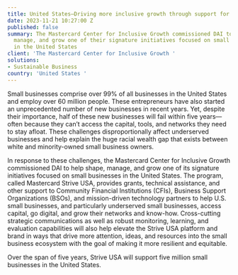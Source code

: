 ```yaml
---
title: United States—Driving more inclusive growth through support for small businesses
date: 2023-11-21 10:27:00 Z
published: false
summary: The Mastercard Center for Inclusive Growth commissioned DAI to help shape,
  manage, and grow one of their signature initiatives focused on small businesses
  in the United States
client: 'The Mastercard Center for Inclusive Growth '
solutions:
- Sustainable Business
country: 'United States '
---
```


Small businesses comprise over 99% of all businesses in the United States and employ over 60 million people. These entrepreneurs have also started an unprecedented number of new businesses in recent years. Yet, despite their importance, half of these new businesses will fail within five years—often because they can’t access the capital, tools, and networks they need to stay afloat. These challenges disproportionally affect underserved businesses and help explain the huge racial wealth gap that exists between white and minority-owned small business owners.

In response to these challenges, the Mastercard Center for Inclusive Growth commissioned DAI to help shape, manage, and grow one of its signature initiatives focused on small businesses in the United States. The program, called Mastercard Strive USA, provides grants, technical assistance, and other support to Community Financial Institutions (CFIs), Business Support Organizations (BSOs), and mission-driven technology partners to help U.S. small businesses, and particularly underserved small businesses, access capital, go digital, and grow their networks and know-how. Cross-cutting strategic communications as well as robust monitoring, learning, and evaluation capabilities will also help elevate the Strive USA platform and brand in ways that drive more attention, ideas, and resources into the small business ecosystem with the goal of making it more resilient and equitable. 

Over the span of five years, Strive USA will support five million small businesses in the United States. 